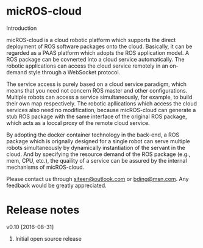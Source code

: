 # micROS-cloud
Introduction

micROS-cloud is a cloud robotic platform which supports the direct deployment of ROS software packages onto the cloud. Basically, it can be regarded as a PAAS platform which adopts the ROS application model. A ROS package can be covnerted into a cloud service automatically. The robotic applications can access the cloud service remotely in an on-demand style through a WebSocket protocol.

The service access is purely based on a cloud service paradigm, which means that you need not concern ROS master and other configurations. Multiple robots can access a service simultaneously, for example, to build their own map respectively. The robotic apllications which access the cloud services also need no modification, because micROS-cloud can generate a stub ROS package with the same interface of the original ROS package, which acts as a loccal proxy of the remote cloud service.

By adopting the docker container technology in the back-end, a ROS package which is orignally designed for a single robot can serve multiple robots simultaneously by dynamically instantiation of the servant in the cloud. And by specifying the resource demand of the ROS package (e.g., mem, CPU, etc.), the quaility of a service can be assured by the internal mechanisms of micROS-cloud.

Please contact us through siteen@outlook.com or bding@msn.com. Any feedback would be greatly appreciated.

# Release notes
v0.10 [2016-08-31]
1. Initial open source release



